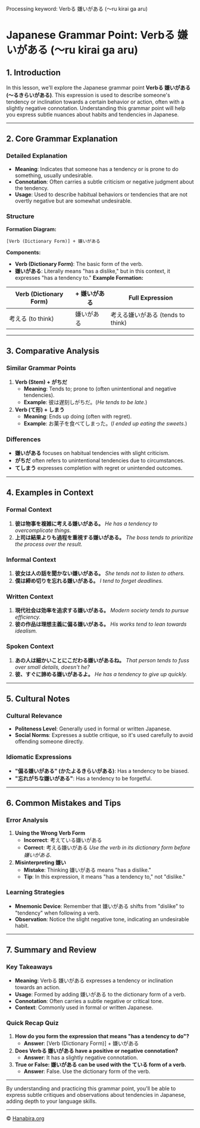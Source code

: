 Processing keyword: Verbる 嫌いがある (～ru kirai ga aru)
# Japanese Grammar Point: Verbる 嫌いがある (～ru kirai ga aru)

## 1. Introduction
In this lesson, we'll explore the Japanese grammar point **Verbる 嫌いがある (～るきらいがある)**. This expression is used to describe someone's tendency or inclination towards a certain behavior or action, often with a slightly negative connotation. Understanding this grammar point will help you express subtle nuances about habits and tendencies in Japanese.

---
## 2. Core Grammar Explanation
### Detailed Explanation
- **Meaning**: Indicates that someone has a tendency or is prone to do something, usually undesirable.
- **Connotation**: Often carries a subtle criticism or negative judgment about the tendency.
- **Usage**: Used to describe habitual behaviors or tendencies that are not overtly negative but are somewhat undesirable.
### Structure
**Formation Diagram:**
```
[Verb (Dictionary Form)] + 嫌いがある
```
**Components:**
- **Verb (Dictionary Form)**: The basic form of the verb.
- **嫌いがある**: Literally means "has a dislike," but in this context, it expresses "has a tendency to."
**Example Formation:**

| Verb (Dictionary Form) | + 嫌いがある | Full Expression               |
|------------------------|--------------|-------------------------------|
| 考える (to think)       | 嫌いがある    | 考える嫌いがある (tends to think) |

---
## 3. Comparative Analysis
### Similar Grammar Points
1. **Verb (Stem) + がちだ**
   - **Meaning**: Tends to; prone to (often unintentional and negative tendencies).
   - **Example**: 彼は遅刻しがちだ。(*He tends to be late.*)
2. **Verb (て形) + しまう**
   - **Meaning**: Ends up doing (often with regret).
   - **Example**: お菓子を食べてしまった。(*I ended up eating the sweets.*)
### Differences
- **嫌いがある** focuses on habitual tendencies with slight criticism.
- **がちだ** often refers to unintentional tendencies due to circumstances.
- **てしまう** expresses completion with regret or unintended outcomes.
---
## 4. Examples in Context
### Formal Context
1. **彼は物事を複雑に考える嫌いがある。**
   *He has a tendency to overcomplicate things.*
2. **上司は結果よりも過程を重視する嫌いがある。**
   *The boss tends to prioritize the process over the result.*
### Informal Context
1. **彼女は人の話を聞かない嫌いがある。**
   *She tends not to listen to others.*
2. **僕は締め切りを忘れる嫌いがある。**
   *I tend to forget deadlines.*
### Written Context
1. **現代社会は効率を追求する嫌いがある。**
   *Modern society tends to pursue efficiency.*
2. **彼の作品は理想主義に偏る嫌いがある。**
   *His works tend to lean towards idealism.*
### Spoken Context
1. **あの人は細かいことにこだわる嫌いがあるね。**
   *That person tends to fuss over small details, doesn't he?*
2. **彼、すぐに諦める嫌いがあるよ。**
   *He has a tendency to give up quickly.*
---
## 5. Cultural Notes
### Cultural Relevance
- **Politeness Level**: Generally used in formal or written Japanese.
- **Social Norms**: Expresses a subtle critique, so it's used carefully to avoid offending someone directly.
  
### Idiomatic Expressions
- **"偏る嫌いがある" (かたよるきらいがある)**: Has a tendency to be biased.
- **"忘れがちな嫌いがある"**: Has a tendency to be forgetful.
---
## 6. Common Mistakes and Tips
### Error Analysis
1. **Using the Wrong Verb Form**
   - **Incorrect**: 考えている嫌いがある
   - **Correct**: 考える嫌いがある
   *Use the verb in its dictionary form before 嫌いがある.*
2. **Misinterpreting 嫌い**
   - **Mistake**: Thinking 嫌いがある means "has a dislike."
   - **Tip**: In this expression, it means "has a tendency to," not "dislike."
### Learning Strategies
- **Mnemonic Device**: Remember that 嫌いがある shifts from "dislike" to "tendency" when following a verb.
- **Observation**: Notice the slight negative tone, indicating an undesirable habit.
---
## 7. Summary and Review
### Key Takeaways
- **Meaning**: Verbる 嫌いがある expresses a tendency or inclination towards an action.
- **Usage**: Formed by adding 嫌いがある to the dictionary form of a verb.
- **Connotation**: Often carries a subtle negative or critical tone.
- **Context**: Commonly used in formal or written Japanese.
### Quick Recap Quiz
1. **How do you form the expression that means "has a tendency to do"?**
   - **Answer**: [Verb (Dictionary Form)] + 嫌いがある
2. **Does Verbる 嫌いがある have a positive or negative connotation?**
   - **Answer**: It has a slightly negative connotation.
3. **True or False: 嫌いがある can be used with the ている form of a verb.**
   - **Answer**: False. Use the dictionary form of the verb.
---
By understanding and practicing this grammar point, you'll be able to express subtle critiques and observations about tendencies in Japanese, adding depth to your language skills.


---

© [Hanabira.org](https://hanabira.org)
